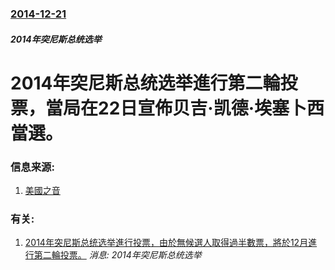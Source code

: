 ### [2014-12-21](/news/2014/12/21/index.md)

##### 2014年突尼斯总统选举
# 2014年突尼斯总统选举進行第二輪投票，當局在22日宣佈贝吉·凯德·埃塞卜西當選。 




### 信息来源:

1. [美國之音](http://www.voachinese.com/content/tunisia-election-20141222/2569094.html)

### 有关:

1. [2014年突尼斯总统选举進行投票，由於無候選人取得過半數票，將於12月進行第二輪投票。](/news/2014/11/23/2014年突尼斯总统选举進行投票-由於無候選人取得過半數票-將於12月進行第二輪投票.md) _消息: 2014年突尼斯总统选举_

